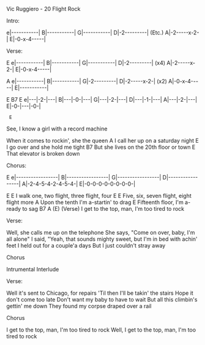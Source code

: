 Vic Ruggiero - 20 Flight Rock


Intro:

e|-----------|
B|-----------|
G|-----------|
D|-2---------| (Etc.)
A|-2-----x-2-|
E|-0-x-4-----|


Verse:

   E
e|-----------|
B|-----------|
G|-----------|
D|-2---------| (x4)
A|-2-----x-2-|
E|-0-x-4-----|

   A
e|-----------|
B|-----------|
G|-2---------|
D|-2-----x-2-| (x2)
A|-0-x-4-----|
E|-----------|

   E   B7  E
e|---|-2-|---|
B|---|-0-|---|
G|---|-2-|---|
D|---|-1-|---|
A|---|-2-|---|
E|-0-|---|-0-|

     E
See, I know a girl with a record machine

When it comes to rockin', she the queen
A
  I call her up on a saturday night
E
  I go over and she hold me tight
         B7
But she lives on the 20th floor or town
E
  That elevator is broken down


Chorus:

   E
e|-----------------|
B|-----------------|
G|-----------------|
D|-----------------|
A|-2-4-5-4-2-4-5-4-|
E|-0-0-0-0-0-0-0-0-|

   E                       E
I walk one, two flight, three flight, four
 E                       E
Five, six, seven flight, eight flight more
A
  Upon the tenth I'm a-startin' to drag
 E
Fifteenth floor, I'm a-ready to sag
   B7                  A                (E) (Verse)
I get to the top, man, I'm too tired to rock


Verse:

Well, she calls me up on the telephone
She says, "Come on over, baby, I'm all alone"
I said, "Yeah, that sounds mighty sweet, but
I'm in bed with achin' feet
I held out for a couple'a days
But I just couldn't stray away


Chorus

Intrumental Interlude

Verse:

Well it's sent to Chicago, for repairs
'Til then I'll be takin' the stairs
Hope it don't come too late
Don't want my baby to have to wait
But all this climbin's gettin' me down
They found my corpse draped over a rail


Chorus

I get to the top, man, I'm too tired to rock
Well, I get to the top, man, I'm too tired to rock